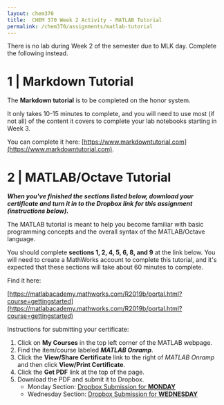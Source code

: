 ```yaml
---
layout: chem370
title:  CHEM 370 Week 2 Activity - MATLAB Tutorial
permalink: /chem370/assignments/matlab-tutorial
---
```


There is no lab during Week 2 of the semester due to MLK day. Complete the following instead.

# 1 | Markdown Tutorial

The **Markdown tutorial** is to be completed on the honor system.  

It only takes 10-15 minutes to complete, and you will need to use most (if not all) of the content it covers to complete your lab notebooks starting in Week 3.  

You can complete it here: [https://www.markdowntutorial.com](https://www.markdowntutorial.com).

# 2 | MATLAB/Octave Tutorial

***When you've finished the sections listed below, download your certificate and turn it in to the Dropbox link for this assignment (instructions below).***

The MATLAB tutorial is meant to help you become familiar with basic programming concepts and the overall syntax of the MATLAB/Octave language.

You should complete **sections 1, 2, 4, 5, 6, 8, and 9** at the link below.  You will need to create a MathWorks account to complete this tutorial, and it's expected that these sections will take about 60 minutes to complete.

Find it here:

[https://matlabacademy.mathworks.com/R2019b/portal.html?course=gettingstarted](https://matlabacademy.mathworks.com/R2019b/portal.html?course=gettingstarted)

Instructions for submitting your certificate:

1. Click on **My Courses** in the top left corner of the MATLAB webpage.
1. Find the item/course labeled ***MATLAB Onramp***.
1. Click the **View/Share Certificate** link to the right of *MATLAB Onramp* and then click **View/Print Certificate**.
1. Click the **Get PDF** link at the top of the page.
1. Download the PDF and submit it to Dropbox.
    - Monday Section: [Dropbox Submission for **MONDAY**]({{site.url}}/chem370/assignments/submissions-monday)
    - Wednesday Section: [Dropbox Submission for **WEDNESDAY**]({{site.url}}/chem370/assignments/submissions-wednesday)
